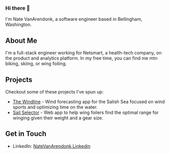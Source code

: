 ### Hi there 👋

I'm Nate VanArendonk, a software engineer based in Bellingham, Washington.

## About Me

I'm a full-stack engineer working for Netsmart, a health-tech company, on the product and analytics platform. In my free time, you can find me mtn biking, skiing, or wing foiling.

## Projects

Checkout some of these projects I've spun up:

- [The Windline](https://thewindline.com/) - Wind forecasting app for the Salish Sea focused on wind sports and optimizing time on the water.
- [Sail Selector](https://www.sailselector.com/) - Web app to help wing foilers find the optimal range for winging given their weight and a gear size.

## Get in Touch

- LinkedIn: [NateVanArendonk Linkedin](https://www.linkedin.com/in/nathan-vanarendonk-18329889/)



<!--
**NateVanArendonk/NateVanArendonk** is a ✨ _special_ ✨ repository because its `README.md` (this file) appears on your GitHub profile.

Here are some ideas to get you started:

- 🔭 I’m currently working on ...
- 🌱 I’m currently learning ...
- 👯 I’m looking to collaborate on ...
- 🤔 I’m looking for help with ...
- 💬 Ask me about ...
- 📫 How to reach me: ...
- 😄 Pronouns: ...
- ⚡ Fun fact: ...
-->

